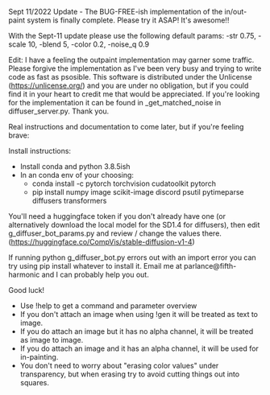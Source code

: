Sept 11/2022 Update - The BUG-FREE-ish implementation of the in/out-paint system is finally complete. Please try it ASAP! It's awesome!!

With the Sept-11 update please use the following default params: -str 0.75, -scale 10, -blend 5, -color 0.2, -noise_q 0.9

Edit: I have a feeling the outpaint implementation may garner some traffic. Please forgive the implementation as I've been very busy and trying
to write code as fast as psosible. This software is distributed under the Unlicense (https://unlicense.org/) and you are under no obligation, but
if you could find it in your heart to credit me that would be appreciated. If you're looking for the implementation it can be found in _get_matched_noise
in diffuser_server.py. Thank you.

Real instructions and documentation to come later, but if you're feeling brave:

Install instructions:
 - Install conda and python 3.8.5ish
 - In an conda env of your choosing:
   - conda install -c pytorch torchvision cudatoolkit pytorch 
   - pip install numpy image scikit-image discord psutil pytimeparse diffusers transformers
 
You'll need a huggingface token if you don't already have one (or alternatively download the local model for the SD1.4 for diffusers), then edit g_diffuser_bot_params.py and review / change the values there. (https://huggingface.co/CompVis/stable-diffusion-v1-4)

If running python g_diffuser_bot.py errors out with an import error you can try using pip install whatever to install it. Email me at parlance@fifth-harmonic and I can probably help you out.

Good luck!

- Use !help to get a command and parameter overview
- If you don't attach an image when using !gen it will be treated as text to image.
- If you do attach an image but it has no alpha channel, it will be treated as image to image.
- If you do attach an image and it has an alpha channel, it will be used for in-painting.
- You don't need to worry about "erasing color values" under transparency, but when erasing try to avoid cutting things out into squares.
